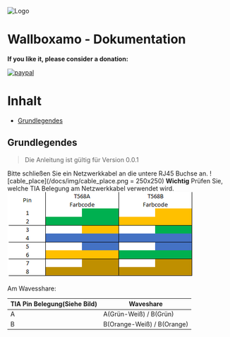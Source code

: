 ![Logo](img/iceroad.png)

# Wallboxamo - Dokumentation

**If you like it, please consider a donation:**

[![paypal](https://www.paypalobjects.com/en_US/i/btn/btn_donateCC_LG.gif)](https://www.paypal.com/cgi-bin/webscr?cmd=_s-xclick&hosted_button_id=UYB92ZVNEFNF6&source=url)

# Inhalt

- [Grundlegendes](#grundlegendes)

## Grundlegendes

> Die Anleitung ist gültig für Version 0.0.1

Bitte schließen Sie ein Netzwerkkabel an die untere RJ45 Buchse an.
![cable_place](/docs/img/cable_place.png = 250x250)
**Wichtig** Prüfen Sie, welche TIA Belegung am Netzwerkkabel verwendet wird.
![tia](/docs/img/Netzwerk%20TIA%20Belegung.png)

Am Wavesshare:

<table>
  <thead>
    <tr>
      <th>TIA Pin Belegung(Siehe Bild)</th>
      <th>Waveshare</th>
    </tr>
  </thead>
  <tbody>
    <tr>
      <td>A</td>
      <td>A(Grün-Weiß) / B(Grün)</td>
    </tr>
    <tr>
      <td>B</td>
      <td>B(Orange-Weiß) / B(Orange)</td>
    </tr>
  </tbody>
</table>
